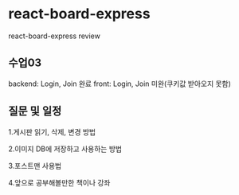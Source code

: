 # react-board-express
react-board-express review



## 수업03

backend: Login, Join 완료
front: Login, Join 미완(쿠키값 받아오지 못함)


질문 및 일정
-----------

1.게시판 읽기, 삭제, 변경 방법

2.이미지 DB에 저장하고 사용하는 방법

3.포스트맨 사용법

4.앞으로 공부해볼만한 책이나 강좌
